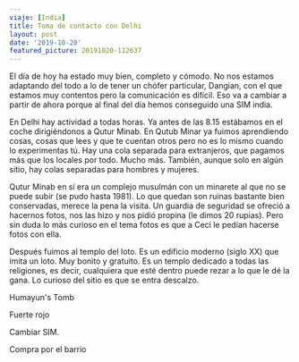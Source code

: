 ```yaml
---
viaje: [India]
title: Toma de contacto con Delhi
layout: post
date: '2019-10-20'
featured_picture: 20191020-112637
---
```


El día de hoy ha estado muy bien, completo y cómodo. No nos estamos adaptando del todo a lo de tener un chófer particular, Dangian, con el que estamos muy contentos pero la comunicación es difícil. Eso va a cambiar a partir de ahora porque al final del día hemos conseguido una SIM india.

En Delhi hay actividad a todas horas. Ya antes de las 8.15 estábamos en el coche dirigiéndonos a Qutur Minab. En Qutub Minar ya fuimos aprendiendo cosas, cosas que lees y que te cuentan otros pero no es lo mismo cuando lo experimentas tú. Hay una cola separada para extranjeros, que pagamos más que los locales por todo. Mucho más. También, aunque solo en algún sitio, hay colas separadas para hombres y mujeres.

Qutur Minab en sí era un complejo musulmán con un minarete al que no se puede subir (se pudo hasta 1981). Lo que quedan son ruinas bastante bien conservadas, merece la pena la visita. Un guardia de seguridad se ofreció a hacernos fotos, nos las hizo y nos pidió propina (le dimos 20 rupias). Pero sin duda lo más curioso en el tema fotos es que a Ceci le pedían hacerse fotos con ella.

Después fuimos al templo del loto. Es un edificio moderno (siglo XX) que imita un loto. Muy bonito y gratuito. Es un templo dedicado a todas las religiones, es decir, cualquiera que esté dentro puede rezar a lo que le dé la gana. Lo curioso del sitio es que se entra descalzo.

Humayun's Tomb

Fuerte rojo

Cambiar SIM.

Compra por el barrio